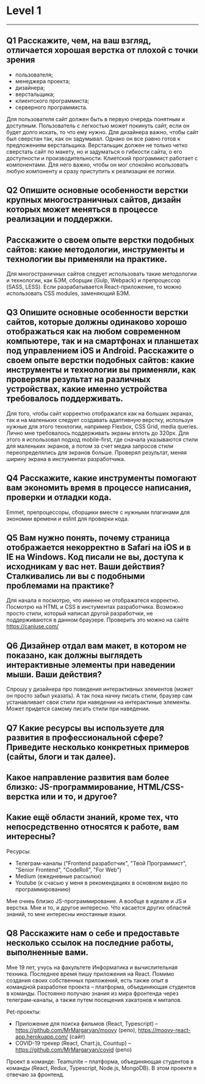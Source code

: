 # Level 1

---

## Q1 Расскажите, чем, на ваш взгляд, отличается хорошая верстка от плохой с точки зрения

- пользователя;
- менеджера проекта;
- дизайнера;
- верстальщика;
- клиентского программиста;
- серверного программиста.

Для пользователя сайт должен быть в первую очередь понятным и доступным.
Пользователь с легкостью может покинуть сайт, если он будет долго искать, то что
ему нужно. Для дизайнера важно, чтобы сайт был сверстан так, как он задумывал.
Однако он все равно готов к предложениям верстальщика. Верстальщик должен не
только четко сверстать сайт по макету, но и задуматься о гибкости сайта, о его
доступности и производительности. Клиетский программист работает с компонентами.
Для него важно, чтобы он мог спокойно исользовать любую компоненту и сразу
приступить к реализации ее логики.

## Q2 Опишите основные особенности верстки крупных многостраничных сайтов, дизайн которых может меняться в процессе реализации и поддержки.

## Расскажите о своем опыте верстки подобных сайтов: какие методологии, инструменты и технологии вы применяли на практике.

Для многостраничных сайтов следует использовать такие методологии и технологии,
как БЭМ, сборщик (Gulp, Webpack) и препроцессор (SASS, LESS). Если
разрабатывается React-приложение, то можно использовать CSS modules, заменяющий
БЭМ.

## Q3 Опишите основные особенности верстки сайтов, которые должны одинаково хорошо отображаться как на любом современном компьютере, так и на смартфонах и планшетах под управлением iOS и Android. Расскажите о своем опыте верстки подобных сайтов: какие инструменты и технологии вы применяли, как проверяли результат на различных устройствах, какие именно устройства требовалось поддерживать.

Для того, чтобы сайт корректно отображался как на больших экранах, так и на
маленьких следует создавать адаптивную верстку, используя нужные для этого
технлогии, например Flexbox, CSS Grid, media queries. Лично мне требовалось
поддерживать экраны вплоть до 320px. Для этого я использовал подход
mobile-first, где сначала указываются стили для маленьких экранов, а потом за
счет медиа запросов стили переопределялись для экранов больше. Проверял
результат, меняя ширину экрана в инстументах разработчика.

## Q4 Расскажите, какие инструменты помогают вам экономить время в процессе написания, проверки и отладки кода.

Emmet, препроцессоры, сборщики вместе с нужными плагинами для экономии времени и
eslint для проверки кода.

## Q5 Вам нужно понять, почему страница отображается некорректно в Safari на iOS и в IE на Windows. Код писали не вы, доступа к исходникам у вас нет. Ваши действия? Сталкивались ли вы с подобными проблемами на практике?

Для начала я посмотрю, что именно не отображатеся корректно. Посмотрю на HTML и
CSS в инстументах разработчика. Возможно просто стили, который написал другой
разработчки, не поддерживаются в данном браузере. Проверить это можно на сайте
https://caniuse.com/

## Q6 Дизайнер отдал вам макет, в котором не показано, как должны выглядеть интерактивные элементы при наведении мыши. Ваши действия?

Спрошу у дизайнера про поведения интерактивных элементов (может он просто забыл
указать). А так пока начну писать стили, браузер сам устанавливает свои стили
при наведении на интерактиные элементы. Может придется самому писать стили при
наведении.

## Q7 Какие ресурсы вы используете для развития в профессиональной сфере? Приведите несколько конкретных примеров (сайты, блоги и так далее).

## Какое направление развития вам более близко: JS-программирование, HTML/CSS- верстка или и то, и другое?

## Какие ещё области знаний, кроме тех, что непосредственно относятся к работе, вам интересны?

Ресурсы:

- Телеграм-каналы ("Frontend разработчик", "Твой Программист", "Senior
  Frontend", "CodeRoll", "For Web")
- Medium (ежедневные рассылки)
- Youtube (к счасью у меня в рекомендациях в основном видео по программированию)

Мне очнеь близко JS-программирование. А вообще в идеале и JS и верстка. Мне и
то, и другое интересно. Что касается других областей знаний, то мне интересны
иностанные языки.

## Q8 Расскажите нам о себе и предоставьте несколько ссылок на последние работы, выполненные вами.

Мне 19 лет, учусь на факультете Информатика и вычислительная техника. Последнее
время пишу приложения на React. Помимо создания своих собственных приложений,
есть также опыт в командной разработке проекта – платформа, объединяющая
студентов в команды. Постоянно получаю знания из мира фронтенда через
телеграм-каналы, а также путем посещения хакатонов и митапов. 

Pet-проекты:
- Приложение для поиска фильмов (React, Typescript) –
  https://github.com/MrMargaryan/moovy (репо),
  https://moovy-react-app.herokuapp.com/ (сайт)
- COVID-19 трекер (React, Chart.js, Countup) –
  https://github.com/MrMargaryan/covid (репо)

Проект в команде: 
Teamunite – платформа, объединяющая студентов в команды
(React, Redux, Typescript, Node.js, MongoDB). В этом проекте я отвечаю за
фронтенд.
